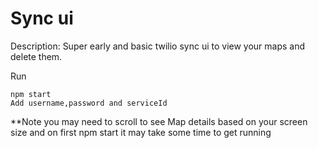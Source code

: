 Sync ui
==========
Description: Super early and basic twilio sync ui to view your maps and delete them.

Run 
    
    npm start
    Add username,password and serviceId
    
**Note you may need to scroll to see Map details based on your screen size and on first npm start it may take some time to get running    
